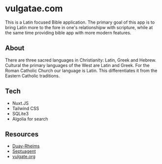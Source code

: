 # vulgatae.com

This is a Latin focused Bible application. The primary goal of this app is to bring Latin more to the fore in one's relationshipw with scripture, while at the same time providing bible app with more modern features.

## About

There are three sacred languages in Christianity: Latin, Greek and Hebrew. Cultural the primary languages of the West are Latin and Greek. For the Roman Catholic Church our language is Latin. This differentiates it from the Eastern Catholic traditions.

## Tech

- Nuxt.JS
- Tailwind CSS
- SQLite3
- Algolia for search

## Resources

- [Duay-Rheims](https://www.drbo.org/)
- [Septuagent](https://septuaginta.net/)
- [vulgate.org](https://vulgate.org/)